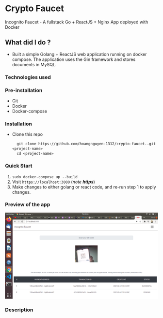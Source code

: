 # Crypto Faucet
Incognito Faucet - A fullstack Go + ReactJS + Nginx  App deployed with Docker

## What did I do ?
- Built a simple Golang + ReactJS web application running on docker compose. The application uses the Gin framework and stores documents in MySQL.
### Technologies used

### Pre-installation
* Git
* Docker
* Docker-compose
### Installation
* Clone this repo

  ```
    git clone https://github.com/hoangnguyen-1312/crypto-faucet..git <project-name>
    cd <project-name>
  ```
### Quick Start
1) `sudo docker-compose up --build`
2) Visit `https://localhost:3000` (*note **https***)
3) Make changes to either golang or react code, and re-run step 1 to apply changes.

### Preview of the app
![Screenshot of the app](docs/demo.png?raw=true "Screenshot")
### Description


